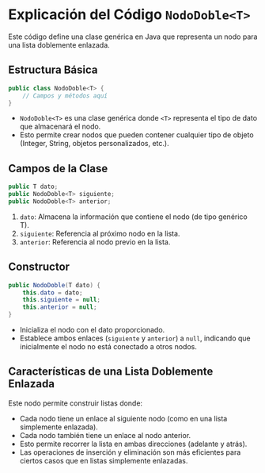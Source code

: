 # Explicación del Código `NodoDoble<T>`

Este código define una clase genérica en Java que representa un nodo para una lista doblemente enlazada.

## Estructura Básica
```java
public class NodoDoble<T> {
    // Campos y métodos aquí
}
```
- `NodoDoble<T>` es una clase genérica donde `<T>` representa el tipo de dato que almacenará el nodo.
- Esto permite crear nodos que pueden contener cualquier tipo de objeto (Integer, String, objetos personalizados, etc.).

## Campos de la Clase
```java
public T dato;
public NodoDoble<T> siguiente;
public NodoDoble<T> anterior;
```
1. `dato`: Almacena la información que contiene el nodo (de tipo genérico T).
2. `siguiente`: Referencia al próximo nodo en la lista.
3. `anterior`: Referencia al nodo previo en la lista.

## Constructor
```java
public NodoDoble(T dato) {
    this.dato = dato;
    this.siguiente = null;
    this.anterior = null;
}
```
- Inicializa el nodo con el dato proporcionado.
- Establece ambos enlaces (`siguiente` y `anterior`) a `null`, indicando que inicialmente el nodo no está conectado a otros nodos.

## Características de una Lista Doblemente Enlazada
Este nodo permite construir listas donde:
- Cada nodo tiene un enlace al siguiente nodo (como en una lista simplemente enlazada).
- Cada nodo también tiene un enlace al nodo anterior.
- Esto permite recorrer la lista en ambas direcciones (adelante y atrás).
- Las operaciones de inserción y eliminación son más eficientes para ciertos casos que en listas simplemente enlazadas.
